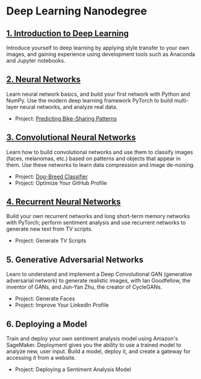 # Deep Learning Nanodegree

## [1. Introduction to Deep Learning](https://github.com/madigun697/udacity-nanodegree/tree/master/Deep%20Learning%20Nano%20Degree/1.%20Introduction%20to%20Deep%20Learning)

Introduce yourself to deep learning by applying style transfer to your own  images, and gaining experience using development tools such as Anaconda  and Jupyter notebooks.

## [2. Neural Networks](https://github.com/madigun697/udacity-nanodegree/tree/master/Deep%20Learning%20Nano%20Degree/2.%20Neural%20Networks)

Learn neural network basics, and build your first network with Python and  NumPy. Use the modern deep learning framework PyTorch to build  multi-layer neural networks, and analyze real data.

   - Project: [Predicting Bike-Sharing Patterns](https://github.com/madigun697/udacity-nanodegree/tree/master/Deep%20Learning%20Nano%20Degree/2.%20Neural%20Networks/Project%201.%20Predicting%20Bike-Sharing%20Patterns)

## [3. Convolutional Neural Networks](https://github.com/madigun697/udacity-nanodegree/tree/master/Deep%20Learning%20Nano%20Degree/3.%20Convolutional%20Neural%20Networks)

Learn how to build convolutional networks and use them to classify images  (faces, melanomas, etc.) based on patterns and objects that appear in  them. Use these networks to learn data compression and image de-noising.

   - Project: [Dog-Breed Classifier](https://github.com/madigun697/udacity-nanodegree/tree/master/Deep%20Learning%20Nano%20Degree/3.%20Convolutional%20Neural%20Networks/Project%202.%20Dog%20Breed%20Classifier)
   - Project: Optimize Your GitHub Profile

## [4. Recurrent Neural Networks](https://github.com/madigun697/udacity-nanodegree/tree/master/Deep%20Learning%20Nano%20Degree/4.%20Recurrent%20Neural%20Networks)

Build your own recurrent networks and long short-term memory networks with  PyTorch; perform sentiment analysis and use recurrent networks to  generate new text from TV scripts.

   - Project: Generate TV Scripts

## 5. Generative Adversarial Networks

Learn to understand and implement a Deep Convolutional GAN (generative  adversarial network) to generate realistic images, with Ian Goodfellow,  the inventor of GANs, and Jun-Yan Zhu, the creator of CycleGANs.

   - Project: Generate Faces
   - Project: Improve Your LinkedIn Profile

## 6. Deploying a Model

Train and deploy your own sentiment analysis model using Amazon's SageMaker.  Deployment gives you the ability to use a trained model to analyze new,  user input. Build a model, deploy it, and create a gateway for accessing it from a website.

   - Project: Deploying a Sentiment Analysis Model